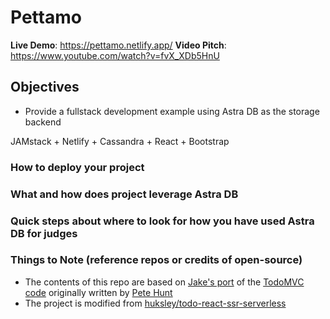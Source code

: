 # Pettamo

**Live Demo**: <https://pettamo.netlify.app/>
**Video Pitch**: <https://www.youtube.com/watch?v=fvX_XDb5HnU>

## Objectives

* Provide a fullstack development example using Astra DB as the storage backend

JAMstack + Netlify + Cassandra + React + Bootstrap

### How to deploy your project

### What and how does project leverage Astra DB

### Quick steps about where to look for how you have used Astra DB for judges

### Things to Note (reference repos or credits of open-source)

* The contents of this repo are based on [Jake's port](https://github.com/tjake/todo-astra-react-serverless/) of the [TodoMVC code](https://github.com/tastejs/todomvc/tree/master/examples/react) originally written by [Pete Hunt](https://github.com/petehunt)
* The project is modified from [huksley/todo-react-ssr-serverless](https://github.com/huksley/todo-react-ssr-serverless)
